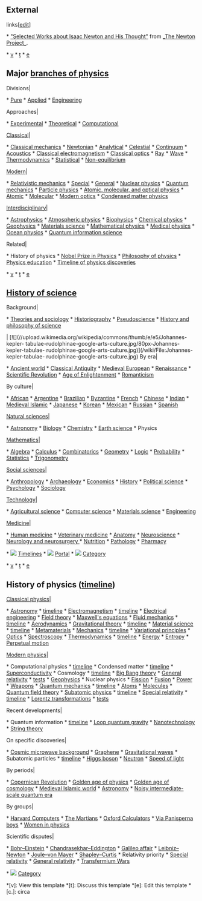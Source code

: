 ## External
links[[edit](/w/index.php?title=History\_of\_physics&action=edit&section=45
"Edit section: External links")]

 \* ["Selected Works about Isaac Newton and His Thought"](http://www.newtonproject.sussex.ac.uk/prism.php?id=90) from [\_The Newton Project\_](http://www.newtonproject.sussex.ac.uk/).

 \* [v](/wiki/Template:Branches\_of\_physics "Template:Branches of physics")
 \* [t](/wiki/Template\_talk:Branches\_of\_physics "Template talk:Branches of physics")
 \* [e](/wiki/Special:EditPage/Template:Branches\_of\_physics "Special:EditPage/Template:Branches of physics")

Major [branches of physics](/wiki/Branches\_of\_physics "Branches of physics") 
--- 
Divisions|

 \* [Pure](/wiki/Basic\_research "Basic research")
 \* [Applied](/wiki/Applied\_physics "Applied physics")
 \* [Engineering](/wiki/Engineering\_physics "Engineering physics")

 
Approaches|

 \* [Experimental](/wiki/Experimental\_physics "Experimental physics")
 \* [Theoretical](/wiki/Theoretical\_physics "Theoretical physics")
 \* [Computational](/wiki/Computational\_physics "Computational physics")

 
[Classical](/wiki/Classical\_physics "Classical physics")|

 \* [Classical mechanics](/wiki/Classical\_mechanics "Classical mechanics")
 \* [Newtonian](/wiki/Newton%27s\_laws\_of\_motion "Newton's laws of motion")
 \* [Analytical](/wiki/Analytical\_mechanics "Analytical mechanics")
 \* [Celestial](/wiki/Celestial\_mechanics "Celestial mechanics")
 \* [Continuum](/wiki/Continuum\_mechanics "Continuum mechanics")
 \* [Acoustics](/wiki/Acoustics "Acoustics")
 \* [Classical electromagnetism](/wiki/Classical\_electromagnetism "Classical electromagnetism")
 \* [Classical optics](/wiki/Classical\_optics "Classical optics")
 \* [Ray](/wiki/Geometrical\_optics "Geometrical optics")
 \* [Wave](/wiki/Physical\_optics "Physical optics")
 \* [Thermodynamics](/wiki/Thermodynamics "Thermodynamics")
 \* [Statistical](/wiki/Statistical\_mechanics "Statistical mechanics")
 \* [Non-equilibrium](/wiki/Non-equilibrium\_thermodynamics "Non-equilibrium thermodynamics")

 
[Modern](/wiki/Modern\_physics "Modern physics")|

 \* [Relativistic mechanics](/wiki/Relativistic\_mechanics "Relativistic mechanics")
 \* [Special](/wiki/Special\_relativity "Special relativity")
 \* [General](/wiki/General\_relativity "General relativity")
 \* [Nuclear physics](/wiki/Nuclear\_physics "Nuclear physics")
 \* [Quantum mechanics](/wiki/Quantum\_mechanics "Quantum mechanics")
 \* [Particle physics](/wiki/Particle\_physics "Particle physics")
 \* [Atomic, molecular, and optical physics](/wiki/Atomic,\_molecular,\_and\_optical\_physics "Atomic, molecular, and optical physics")
 \* [Atomic](/wiki/Atomic\_physics "Atomic physics")
 \* [Molecular](/wiki/Molecular\_physics "Molecular physics")
 \* [Modern optics](/wiki/Optics#Modern\_optics "Optics")
 \* [Condensed matter physics](/wiki/Condensed\_matter\_physics "Condensed matter physics")

 
[Interdisciplinary](/wiki/Category:Applied\_and\_interdisciplinary\_physics
"Category:Applied and interdisciplinary physics")|

 \* [Astrophysics](/wiki/Astrophysics "Astrophysics")
 \* [Atmospheric physics](/wiki/Atmospheric\_physics "Atmospheric physics")
 \* [Biophysics](/wiki/Biophysics "Biophysics")
 \* [Chemical physics](/wiki/Chemical\_physics "Chemical physics")
 \* [Geophysics](/wiki/Geophysics "Geophysics")
 \* [Materials science](/wiki/Materials\_science "Materials science")
 \* [Mathematical physics](/wiki/Mathematical\_physics "Mathematical physics")
 \* [Medical physics](/wiki/Medical\_physics "Medical physics")
 \* [Ocean physics](/wiki/Physical\_oceanography "Physical oceanography")
 \* [Quantum information science](/wiki/Quantum\_information\_science "Quantum information science")

 
Related|

 \* History of physics
 \* [Nobel Prize in Physics](/wiki/Nobel\_Prize\_in\_Physics "Nobel Prize in Physics")
 \* [Philosophy of physics](/wiki/Philosophy\_of\_physics "Philosophy of physics")
 \* [Physics education](/wiki/Physics\_education "Physics education")
 \* [Timeline of physics discoveries](/wiki/Timeline\_of\_fundamental\_physics\_discoveries "Timeline of fundamental physics discoveries")

 
 
 \* [v](/wiki/Template:History\_of\_science "Template:History of science")
 \* [t](/wiki/Template\_talk:History\_of\_science "Template talk:History of science")
 \* [e](/wiki/Special:EditPage/Template:History\_of\_science "Special:EditPage/Template:History of science")

[History of science](/wiki/History\_of\_science "History of science") 
--- 
Background|

 \* [Theories and sociology](/wiki/Sociology\_of\_the\_history\_of\_science "Sociology of the history of science")
 \* [Historiography](/wiki/Historiography\_of\_science "Historiography of science")
 \* [Pseudoscience](/wiki/History\_of\_pseudoscience "History of pseudoscience")
 \* [History and philosophy of science](/wiki/History\_and\_philosophy\_of\_science "History and philosophy of science")

| [![](//upload.wikimedia.org/wikipedia/commons/thumb/e/e5/Johannes-kepler-
tabulae-rudolphinae-google-arts-culture.jpg/80px-Johannes-kepler-tabulae-
rudolphinae-google-arts-culture.jpg)](/wiki/File:Johannes-kepler-tabulae-
rudolphinae-google-arts-culture.jpg) 
By era|

 \* [Ancient world](/wiki/Science\_in\_the\_ancient\_world "Science in the ancient world")
 \* [Classical Antiquity](/wiki/Science\_in\_classical\_antiquity "Science in classical antiquity")
 \* [Medieval European](/wiki/European\_science\_in\_the\_Middle\_Ages "European science in the Middle Ages")
 \* [Renaissance](/wiki/History\_of\_science\_in\_the\_Renaissance "History of science in the Renaissance")
 \* [Scientific Revolution](/wiki/Scientific\_Revolution "Scientific Revolution")
 \* [Age of Enlightenment](/wiki/Science\_in\_the\_Age\_of\_Enlightenment "Science in the Age of Enlightenment")
 \* [Romanticism](/wiki/Romanticism\_in\_science "Romanticism in science")

 
By culture|

 \* [African](/wiki/History\_of\_science\_and\_technology\_in\_Africa "History of science and technology in Africa")
 \* [Argentine](/wiki/History\_of\_science\_and\_technology\_in\_Argentina "History of science and technology in Argentina")
 \* [Brazilian](/wiki/History\_of\_science\_and\_technology\_in\_Brazil "History of science and technology in Brazil")
 \* [Byzantine](/wiki/Byzantine\_science "Byzantine science")
 \* [French](/wiki/History\_of\_science\_and\_technology\_in\_France "History of science and technology in France")
 \* [Chinese](/wiki/History\_of\_science\_and\_technology\_in\_China "History of science and technology in China")
 \* [Indian](/wiki/History\_of\_science\_and\_technology\_in\_the\_Indian\_subcontinent "History of science and technology in the Indian subcontinent")
 \* [Medieval Islamic](/wiki/Science\_in\_the\_medieval\_Islamic\_world "Science in the medieval Islamic world")
 \* [Japanese](/wiki/History\_of\_science\_and\_technology\_in\_Japan "History of science and technology in Japan")
 \* [Korean](/wiki/History\_of\_science\_and\_technology\_in\_Korea "History of science and technology in Korea")
 \* [Mexican](/wiki/History\_of\_science\_and\_technology\_in\_Mexico "History of science and technology in Mexico")
 \* [Russian](/wiki/History\_of\_science\_and\_technology\_in\_Russia "History of science and technology in Russia")
 \* [Spanish](/wiki/History\_of\_science\_and\_technology\_in\_Spain "History of science and technology in Spain")

 
[Natural sciences](/wiki/History\_of\_natural\_science "History of natural
science")|

 \* [Astronomy](/wiki/History\_of\_astronomy "History of astronomy")
 \* [Biology](/wiki/History\_of\_biology "History of biology")
 \* [Chemistry](/wiki/History\_of\_chemistry "History of chemistry")
 \* [Earth science](/wiki/Outline\_of\_Earth\_sciences#History\_of\_Earth\_science "Outline of Earth sciences")
 \* Physics

 
[Mathematics](/wiki/History\_of\_mathematics "History of mathematics")|

 \* [Algebra](/wiki/History\_of\_algebra "History of algebra")
 \* [Calculus](/wiki/History\_of\_calculus "History of calculus")
 \* [Combinatorics](/wiki/History\_of\_combinatorics "History of combinatorics")
 \* [Geometry](/wiki/History\_of\_geometry "History of geometry")
 \* [Logic](/wiki/History\_of\_logic "History of logic")
 \* [Probability](/wiki/History\_of\_probability "History of probability")
 \* [Statistics](/wiki/History\_of\_statistics "History of statistics")
 \* [Trigonometry](/wiki/History\_of\_trigonometry "History of trigonometry")

 
[Social sciences](/wiki/History\_of\_the\_social\_sciences "History of the social
sciences")|

 \* [Anthropology](/wiki/History\_of\_anthropology "History of anthropology")
 \* [Archaeology](/wiki/History\_of\_archaeology "History of archaeology")
 \* [Economics](/wiki/History\_of\_economic\_thought "History of economic thought")
 \* [History](/wiki/History "History")
 \* [Political science](/wiki/History\_of\_political\_science "History of political science")
 \* [Psychology](/wiki/History\_of\_psychology "History of psychology")
 \* [Sociology](/wiki/History\_of\_sociology "History of sociology")

 
[Technology](/wiki/History\_of\_technology "History of technology")|

 \* [Agricultural science](/wiki/History\_of\_agricultural\_science "History of agricultural science")
 \* [Computer science](/wiki/History\_of\_computer\_science "History of computer science")
 \* [Materials science](/wiki/History\_of\_materials\_science "History of materials science")
 \* [Engineering](/wiki/History\_of\_engineering "History of engineering")

 
[Medicine](/wiki/History\_of\_medicine "History of medicine")|

 \* [Human medicine](/wiki/History\_of\_medicine "History of medicine")
 \* [Veterinary medicine](/wiki/History\_of\_veterinary\_medicine "History of veterinary medicine")
 \* [Anatomy](/wiki/History\_of\_anatomy "History of anatomy")
 \* [Neuroscience](/wiki/History\_of\_neuroscience "History of neuroscience")
 \* [Neurology and neurosurgery ](/wiki/History\_of\_neurology\_and\_neurosurgery "History of neurology and neurosurgery")
 \* [Nutrition](/wiki/History\_of\_nutrition "History of nutrition")
 \* [Pathology](/wiki/History\_of\_pathology "History of pathology")
 \* [Pharmacy](/wiki/History\_of\_pharmacy "History of pharmacy")

 
 
 \* ![](//upload.wikimedia.org/wikipedia/en/thumb/d/db/Symbol\_list\_class.svg/16px-Symbol\_list\_class.svg.png) [Timelines](/wiki/List\_of\_timelines#Science "List of timelines")
 \* [![](//upload.wikimedia.org/wikipedia/en/thumb/e/e2/Symbol\_portal\_class.svg/16px-Symbol\_portal\_class.svg.png)](/wiki/File:Symbol\_portal\_class.svg "Portal") [Portal](/wiki/Portal:History\_of\_science "Portal:History of science")
 \* ![](//upload.wikimedia.org/wikipedia/en/thumb/9/96/Symbol\_category\_class.svg/16px-Symbol\_category\_class.svg.png) [Category](/wiki/Category:History\_of\_science "Category:History of science")

 
 
 \* [v](/wiki/Template:History\_of\_physics "Template:History of physics")
 \* [t](/wiki/Template\_talk:History\_of\_physics "Template talk:History of physics")
 \* [e](/wiki/Special:EditPage/Template:History\_of\_physics "Special:EditPage/Template:History of physics")

History of physics
([timeline](/wiki/Timeline\_of\_fundamental\_physics\_discoveries "Timeline of
fundamental physics discoveries")) 
--- 
[Classical physics](/wiki/Classical\_physics "Classical physics")|

 \* [Astronomy](/wiki/History\_of\_astronomy "History of astronomy")
 \* [timeline](/wiki/Timeline\_of\_astronomy "Timeline of astronomy")
 \* [Electromagnetism](/wiki/History\_of\_electromagnetic\_theory "History of electromagnetic theory")
 \* [timeline](/wiki/Timeline\_of\_electromagnetism\_and\_classical\_optics "Timeline of electromagnetism and classical optics")
 \* [Electrical engineering](/wiki/History\_of\_electrical\_engineering "History of electrical engineering")
 \* [Field theory](/wiki/History\_of\_field\_theory "History of field theory")
 \* [Maxwell's equations](/wiki/History\_of\_Maxwell%27s\_equations "History of Maxwell's equations")
 \* [Fluid mechanics](/wiki/History\_of\_fluid\_mechanics "History of fluid mechanics")
 \* [timeline](/wiki/Timeline\_of\_fluid\_and\_continuum\_mechanics "Timeline of fluid and continuum mechanics")
 \* [Aerodynamics](/wiki/History\_of\_aerodynamics "History of aerodynamics")
 \* [Gravitational theory](/wiki/History\_of\_gravitational\_theory "History of gravitational theory")
 \* [timeline](/wiki/Timeline\_of\_gravitational\_physics\_and\_relativity "Timeline of gravitational physics and relativity")
 \* [Material science](/wiki/History\_of\_materials\_science "History of materials science")
 \* [timeline](/wiki/Timeline\_of\_materials\_technology "Timeline of materials technology")
 \* [Metamaterials](/wiki/History\_of\_metamaterials "History of metamaterials")
 \* [Mechanics](/wiki/History\_of\_classical\_mechanics "History of classical mechanics")
 \* [timeline](/wiki/Timeline\_of\_classical\_mechanics "Timeline of classical mechanics")
 \* [Variational principles](/wiki/History\_of\_variational\_principles\_in\_physics "History of variational principles in physics")
 \* [Optics](/wiki/History\_of\_optics "History of optics")
 \* [Spectroscopy](/wiki/History\_of\_spectroscopy "History of spectroscopy")
 \* [Thermodynamics](/wiki/History\_of\_thermodynamics "History of thermodynamics")
 \* [timeline](/wiki/Timeline\_of\_thermodynamics "Timeline of thermodynamics")
 \* [Energy](/wiki/History\_of\_energy "History of energy")
 \* [Entropy](/wiki/History\_of\_entropy "History of entropy")
 \* [Perpetual motion](/wiki/History\_of\_perpetual\_motion\_machines "History of perpetual motion machines")

 
[Modern physics](/wiki/Modern\_physics "Modern physics")|

 \* Computational physics 
 \* [timeline](/wiki/Timeline\_of\_computational\_physics "Timeline of computational physics")
 \* Condensed matter 
 \* [timeline](/wiki/Timeline\_of\_condensed\_matter\_physics "Timeline of condensed matter physics")
 \* [Superconductivity](/wiki/History\_of\_superconductivity "History of superconductivity")
 \* Cosmology 
 \* [timeline](/wiki/Timeline\_of\_cosmological\_theories "Timeline of cosmological theories")
 \* [Big Bang theory](/wiki/History\_of\_the\_Big\_Bang\_theory "History of the Big Bang theory")
 \* [General relativity](/wiki/History\_of\_general\_relativity "History of general relativity")
 \* [tests](/wiki/Tests\_of\_general\_relativity "Tests of general relativity")
 \* [Geophysics](/wiki/History\_of\_geophysics "History of geophysics")
 \* Nuclear physics 
 \* [Fission](/wiki/Discovery\_of\_nuclear\_fission "Discovery of nuclear fission")
 \* [Fusion](/wiki/History\_of\_nuclear\_fusion "History of nuclear fusion")
 \* [Power](/wiki/History\_of\_nuclear\_power "History of nuclear power")
 \* [Weapons](/wiki/History\_of\_nuclear\_weapons "History of nuclear weapons")
 \* [Quantum mechanics](/wiki/History\_of\_quantum\_mechanics "History of quantum mechanics")
 \* [timeline](/wiki/Timeline\_of\_quantum\_mechanics "Timeline of quantum mechanics")
 \* [Atoms](/wiki/History\_of\_atomic\_theory "History of atomic theory")
 \* [Molecules](/wiki/History\_of\_molecular\_theory "History of molecular theory")
 \* [Quantum field theory](/wiki/History\_of\_quantum\_field\_theory "History of quantum field theory")
 \* [Subatomic physics](/wiki/History\_of\_subatomic\_physics "History of subatomic physics")
 \* [timeline](/wiki/Timeline\_of\_atomic\_and\_subatomic\_physics "Timeline of atomic and subatomic physics")
 \* [Special relativity](/wiki/History\_of\_special\_relativity "History of special relativity")
 \* [timeline](/wiki/Timeline\_of\_special\_relativity\_and\_the\_speed\_of\_light "Timeline of special relativity and the speed of light")
 \* [Lorentz transformations](/wiki/History\_of\_Lorentz\_transformations "History of Lorentz transformations")
 \* [tests](/wiki/Tests\_of\_special\_relativity "Tests of special relativity")

 
Recent developments|

 \* Quantum information 
 \* [timeline](/wiki/Timeline\_of\_quantum\_computing\_and\_communication "Timeline of quantum computing and communication")
 \* [Loop quantum gravity](/wiki/History\_of\_loop\_quantum\_gravity "History of loop quantum gravity")
 \* [Nanotechnology](/wiki/History\_of\_nanotechnology "History of nanotechnology")
 \* [String theory](/wiki/History\_of\_string\_theory "History of string theory")

 
On specific discoveries|

 \* [Cosmic microwave background](/wiki/Discovery\_of\_cosmic\_microwave\_background\_radiation "Discovery of cosmic microwave background radiation")
 \* [Graphene](/wiki/Discovery\_of\_graphene "Discovery of graphene")
 \* [Gravitational waves](/wiki/First\_observation\_of\_gravitational\_waves "First observation of gravitational waves")
 \* Subatomic particles 
 \* [timeline](/wiki/Timeline\_of\_particle\_discoveries "Timeline of particle discoveries")
 \* [Higgs boson](/wiki/Search\_for\_the\_Higgs\_boson "Search for the Higgs boson")
 \* [Neutron](/wiki/Discovery\_of\_the\_neutron "Discovery of the neutron")
 \* [Speed of light](/wiki/R%C3%B8mer%27s\_determination\_of\_the\_speed\_of\_light "Rømer's determination of the speed of light")

 
By periods|

 \* [Copernican Revolution](/wiki/Copernican\_Revolution "Copernican Revolution")
 \* [Golden age of physics](/wiki/Golden\_age\_of\_physics "Golden age of physics")
 \* [Golden age of cosmology](/wiki/Golden\_age\_of\_cosmology "Golden age of cosmology")
 \* [Medieval Islamic world](/wiki/Physics\_in\_the\_medieval\_Islamic\_world "Physics in the medieval Islamic world")
 \* [Astronomy](/wiki/Astronomy\_in\_the\_medieval\_Islamic\_world "Astronomy in the medieval Islamic world")
 \* [Noisy intermediate-scale quantum era](/wiki/Noisy\_intermediate-scale\_quantum\_era "Noisy intermediate-scale quantum era")

 
By groups|

 \* [Harvard Computers](/wiki/Harvard\_Computers "Harvard Computers")
 \* [The Martians](/wiki/The\_Martians\_\(scientists\) "The Martians \(scientists\)")
 \* [Oxford Calculators](/wiki/Oxford\_Calculators "Oxford Calculators")
 \* [Via Panisperna boys](/wiki/Via\_Panisperna\_boys "Via Panisperna boys")
 \* [Women in physics](/wiki/Women\_in\_physics "Women in physics")

 
Scientific disputes|

 \* [Bohr–Einstein](/wiki/Bohr%E2%80%93Einstein\_debates "Bohr–Einstein debates")
 \* [Chandrasekhar–Eddington](/wiki/Chandrasekhar%E2%80%93Eddington\_dispute "Chandrasekhar–Eddington dispute")
 \* [Galileo affair](/wiki/Galileo\_affair "Galileo affair")
 \* [Leibniz–Newton](/wiki/Leibniz%E2%80%93Newton\_calculus\_controversy "Leibniz–Newton calculus controversy")
 \* [Joule–von Mayer](/wiki/Mechanical\_equivalent\_of\_heat "Mechanical equivalent of heat")
 \* [Shapley–Curtis](/wiki/Great\_Debate\_\(astronomy\) "Great Debate \(astronomy\)")
 \* Relativity priority 
 \* [Special relativity](/wiki/Relativity\_priority\_dispute "Relativity priority dispute")
 \* [General relativity](/wiki/General\_relativity\_priority\_dispute "General relativity priority dispute")
 \* [Transfermium Wars](/wiki/Transfermium\_Wars "Transfermium Wars")

 
 
 \* ![](//upload.wikimedia.org/wikipedia/en/thumb/9/96/Symbol\_category\_class.svg/16px-Symbol\_category\_class.svg.png) [Category](/wiki/Category:History\_of\_physics "Category:History of physics")

 \*[v]: View this template
 \*[t]: Discuss this template
 \*[e]: Edit this template
 \*[c.]: circa

